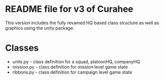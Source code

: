 # README file for v3 of Curahee
This version includes the fully revamed HQ based class structure as well as graphics using the unity package.

# Classes
* units.py - class definition for a squad, platoonHQ, companyHQ
* mission.py - class definition for mission level game state
* ribbons.py - class definition for campaign level game state